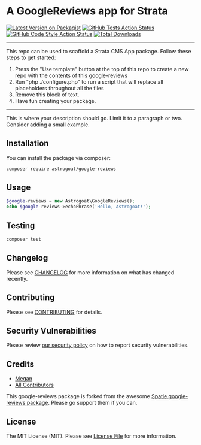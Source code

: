 # A GoogleReviews app for Strata

[![Latest Version on Packagist](https://img.shields.io/packagist/v/astrogoat/google-reviews.svg?style=flat-square)](https://packagist.org/packages/astrogoat/google-reviews)
[![GitHub Tests Action Status](https://img.shields.io/github/workflow/status/astrogoat/google-reviews/run-tests?label=tests)](https://github.com/astrogoat/google-reviews/actions?query=workflow%3Arun-tests+branch%3Amain)
[![GitHub Code Style Action Status](https://img.shields.io/github/workflow/status/astrogoat/google-reviews/Check%20&%20fix%20styling?label=code%20style)](https://github.com/astrogoat/google-reviews/actions?query=workflow%3A"Check+%26+fix+styling"+branch%3Amain)
[![Total Downloads](https://img.shields.io/packagist/dt/astrogoat/google-reviews.svg?style=flat-square)](https://packagist.org/packages/astrogoat/google-reviews)

---
This repo can be used to scaffold a Strata CMS App package. Follow these steps to get started:

1. Press the "Use template" button at the top of this repo to create a new repo with the contents of this google-reviews
2. Run "php ./configure.php" to run a script that will replace all placeholders throughout all the files
3. Remove this block of text.
4. Have fun creating your package.
---

This is where your description should go. Limit it to a paragraph or two. Consider adding a small example.

## Installation

You can install the package via composer:

```bash
composer require astrogoat/google-reviews
```

## Usage

```php
$google-reviews = new Astrogoat\GoogleReviews();
echo $google-reviews->echoPhrase('Hello, Astrogoat!');
```

## Testing

```bash
composer test
```

## Changelog

Please see [CHANGELOG](CHANGELOG.md) for more information on what has changed recently.

## Contributing

Please see [CONTRIBUTING](.github/CONTRIBUTING.md) for details.

## Security Vulnerabilities

Please review [our security policy](../../security/policy) on how to report security vulnerabilities.

## Credits

- [Megan](https://github.com/smolDev-ai)
- [All Contributors](../../contributors)

This google-reviews package is forked from the awesome [Spatie google-reviews package](https://github.com/spatie/package-google-reviews-laravel#support-us). Please go support them if you can.




## License

The MIT License (MIT). Please see [License File](LICENSE.md) for more information.
